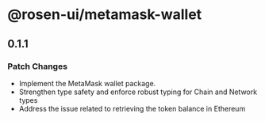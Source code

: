 # @rosen-ui/metamask-wallet

## 0.1.1

### Patch Changes

- Implement the MetaMask wallet package.
- Strengthen type safety and enforce robust typing for Chain and Network types
- Address the issue related to retrieving the token balance in Ethereum
